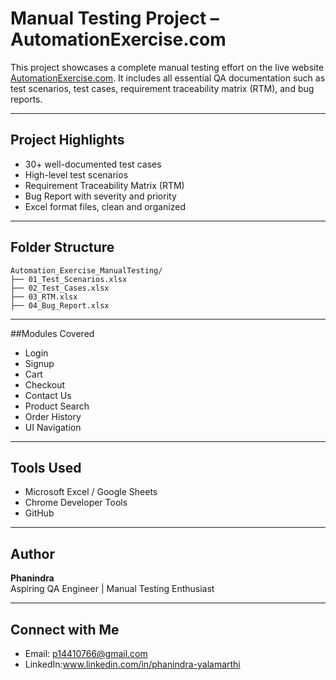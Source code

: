 
#  Manual Testing Project – AutomationExercise.com

This project showcases a complete manual testing effort on the live website [AutomationExercise.com](https://automationexercise.com). It includes all essential QA documentation such as test scenarios, test cases, requirement traceability matrix (RTM), and bug reports.

---

##  Project Highlights

-  30+ well-documented test cases
-  High-level test scenarios
-  Requirement Traceability Matrix (RTM)
-  Bug Report with severity and priority
-  Excel format files, clean and organized

---

##  Folder Structure

```
Automation_Exercise_ManualTesting/
├── 01_Test_Scenarios.xlsx
├── 02_Test_Cases.xlsx
├── 03_RTM.xlsx
├── 04_Bug_Report.xlsx
```

---

##Modules Covered

- Login
- Signup
- Cart
- Checkout
- Contact Us
- Product Search
- Order History
- UI Navigation

---

## Tools Used

- Microsoft Excel / Google Sheets
- Chrome Developer Tools
- GitHub

---

## Author

**Phanindra**  
Aspiring QA Engineer | Manual Testing Enthusiast

---

##  Connect with Me

-  Email: p14410766@gmail.com  
- LinkedIn:www.linkedin.com/in/phanindra-yalamarthi
